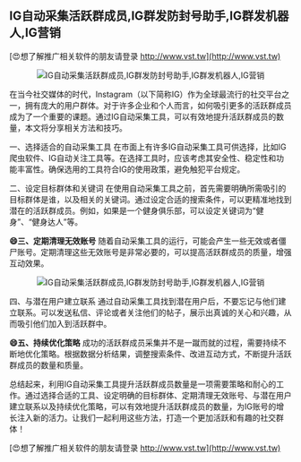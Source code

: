 ## **IG自动采集活跃群成员,IG群发防封号助手,IG群发机器人,IG营销**

[😍想了解推广相关软件的朋友请登录 http://www.vst.tw](http://www.vst.tw)

 <center><img src="https://vst.tw/MP4/tuiguang/png/3.png" alt="IG自动采集活跃群成员,IG群发防封号助手,IG群发机器人,IG营销"></center>

在当今社交媒体的时代，Instagram（以下简称IG）作为全球最流行的社交平台之一，拥有庞大的用户群体。对于许多企业和个人而言，如何吸引更多的活跃群成员成为了一个重要的课题。通过IG自动采集工具，可以有效地提升活跃群成员的数量，本文将分享相关方法和技巧。

一、选择适合的自动采集工具
在市面上有许多IG自动采集工具可供选择，比如IG爬虫软件、IG自动关注工具等。在选择工具时，应该考虑其安全性、稳定性和功能丰富性。确保选用的工具符合IG的使用政策，避免触犯平台规定。

二、设定目标群体和关键词
在使用自动采集工具之前，首先需要明确所需吸引的目标群体是谁，以及相关的关键词。通过设定合适的搜索条件，可以更精准地找到潜在的活跃群成员。例如，如果是一个健身俱乐部，可以设定关键词为“健身”、“健身达人”等。

**😄三、定期清理无效账号**
随着自动采集工具的运行，可能会产生一些无效或者僵尸账号。定期清理这些无效账号是非常必要的，可以提高活跃群成员的质量，增强互动效果。

 <center><img src="https://vst.tw/MP4/tuiguang/png/0.png" alt="IG自动采集活跃群成员,IG群发防封号助手,IG群发机器人,IG营销"></center>

四、与潜在用户建立联系
通过自动采集工具找到潜在用户后，不要忘记与他们建立联系。可以发送私信、评论或者关注他们的帖子，展示出真诚的关心和兴趣，从而吸引他们加入到活跃群中。

**😄五、持续优化策略**
成功的活跃群成员采集并不是一蹴而就的过程，需要持续不断地优化策略。根据数据分析结果，调整搜索条件、改进互动方式，不断提升活跃群成员的数量和质量。

总结起来，利用IG自动采集工具提升活跃群成员数量是一项需要策略和耐心的工作。通过选择合适的工具、设定明确的目标群体、定期清理无效账号、与潜在用户建立联系以及持续优化策略，可以有效地提升活跃群成员的数量，为IG账号的增长注入新的活力。让我们一起利用这些方法，打造一个更加活跃和有趣的社交群体！

[😍想了解推广相关软件的朋友请登录 http://www.vst.tw](http://www.vst.tw)




